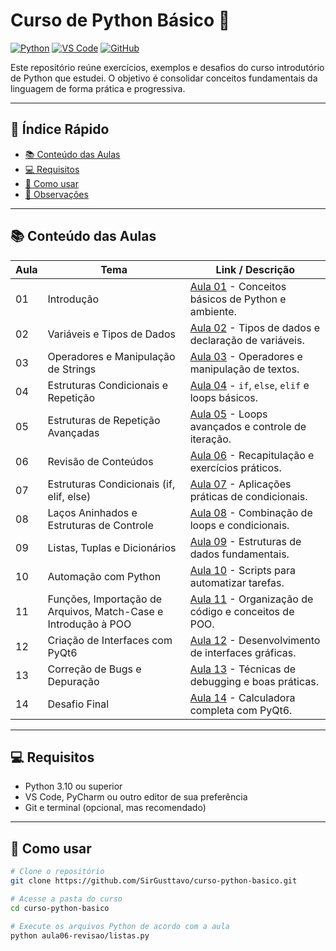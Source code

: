 # Curso de Python Básico 🐍

[![Python](https://img.shields.io/badge/Python-3.10+-blue)](https://www.python.org/) 
[![VS Code](https://img.shields.io/badge/Editor-VSCode-blueviolet)](https://code.visualstudio.com/)
[![GitHub](https://img.shields.io/badge/GitHub-Repositório-black)](https://github.com/SirGusttavo/curso-python-basico)

Este repositório reúne exercícios, exemplos e desafios do curso introdutório de Python que estudei. O objetivo é consolidar conceitos fundamentais da linguagem de forma prática e progressiva.

---

## 📖 Índice Rápido

- [📚 Conteúdo das Aulas](#-conteúdo-das-aulas)  
- [💻 Requisitos](#-requisitos)  
- [📂 Como usar](#-como-usar)  
- [🔑 Observações](#-observações)  

---

## 📚 Conteúdo das Aulas

| Aula | Tema                                         | Link / Descrição |
|------|---------------------------------------------|-----------------|
| 01   | Introdução                                  | [Aula 01](./aula01-introducao) - Conceitos básicos de Python e ambiente. |
| 02   | Variáveis e Tipos de Dados                  | [Aula 02](./aula02-variaveis-tipos) - Tipos de dados e declaração de variáveis. |
| 03   | Operadores e Manipulação de Strings         | [Aula 03](./aula03-operadores-strings) - Operadores e manipulação de textos. |
| 04   | Estruturas Condicionais e Repetição         | [Aula 04](./aula04-condicionais-repeticao) - `if`, `else`, `elif` e loops básicos. |
| 05   | Estruturas de Repetição Avançadas           | [Aula 05](./aula05-repeticao-avancada) - Loops avançados e controle de iteração. |
| 06   | Revisão de Conteúdos                        | [Aula 06](./aula06-revisao) - Recapitulação e exercícios práticos. |
| 07   | Estruturas Condicionais (if, elif, else)   | [Aula 07](./aula07-condicionais) - Aplicações práticas de condicionais. |
| 08   | Laços Aninhados e Estruturas de Controle    | [Aula 08](./aula08-lacos-aninhados) - Combinação de loops e condicionais. |
| 09   | Listas, Tuplas e Dicionários                | [Aula 09](./aula09-listas-tuplas-dicionarios) - Estruturas de dados fundamentais. |
| 10   | Automação com Python                        | [Aula 10](./aula10-automacao) - Scripts para automatizar tarefas. |
| 11   | Funções, Importação de Arquivos, Match-Case e Introdução à POO | [Aula 11](./aula11-funcoes-poo) - Organização de código e conceitos de POO. |
| 12   | Criação de Interfaces com PyQt6             | [Aula 12](./aula12-pyqt6) - Desenvolvimento de interfaces gráficas. |
| 13   | Correção de Bugs e Depuração                | [Aula 13](./aula13-debugging) - Técnicas de debugging e boas práticas. |
| 14   | Desafio Final                               | [Aula 14](./aula14-desafio-final) - Calculadora completa com PyQt6. |

---

## 💻 Requisitos

- Python 3.10 ou superior  
- VS Code, PyCharm ou outro editor de sua preferência  
- Git e terminal (opcional, mas recomendado)  

---

## 📂 Como usar

```bash
# Clone o repositório
git clone https://github.com/SirGusttavo/curso-python-basico.git

# Acesse a pasta do curso
cd curso-python-basico

# Execute os arquivos Python de acordo com a aula
python aula06-revisao/listas.py
